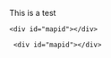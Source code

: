 <html>

This is a test

 <link rel="stylesheet" href="https://unpkg.com/leaflet@1.1.0/dist/leaflet.css"
   integrity="sha512-wcw6ts8Anuw10Mzh9Ytw4pylW8+NAD4ch3lqm9lzAsTxg0GFeJgoAtxuCLREZSC5lUXdVyo/7yfsqFjQ4S+aKw=="
   crossorigin=""/>

  <!-- Make sure you put this AFTER Leaflet's CSS -->
  <script src="https://unpkg.com/leaflet@1.1.0/dist/leaflet.js"
    integrity="sha512-mNqn2Wg7tSToJhvHcqfzLMU6J4mkOImSPTxVZAdo+lcPlk+GhZmYgACEe0x35K7YzW1zJ7XyJV/TT1MrdXvMcA=="
    crossorigin=""></script>
   
    <div id="mapid"></div>
   
     <div id="mapid"></div>
